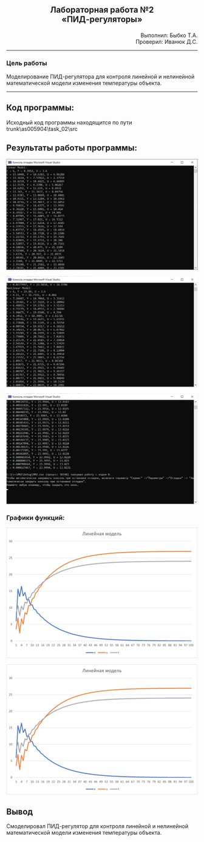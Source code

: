 ﻿## <p align="center">Лабораторная работа №2</br>«ПИД-регуляторы»</p>

<p align="right">Выполнил: Быбко Т.А.</br>
Проверил: Иванюк Д.С.</p>

***
### Цель работы
Моделирование ПИД-регулятора для контроля линейной и нелинейной математической модели изменения температуры объекта.
***

## Код программы:

Исходный код программы находящится по пути trunk\as005904\task_02\src


## Результаты работы программы:

<p align="center">
<img src="img/Result1.png">
</p>

<p align="center">
<img src="img/Result2.png">
</p>

<p align="center">
<img src="img/Result3.png">
</p>


### Графики функций:

<p align="center">
<img src="img/LinearModel.png">
</p>

<p align="center">
<img src="img/LinearModel.png">
</p>

## Вывод
Смоделировал ПИД-регулятор для контроля линейной и нелинейной математической модели изменения температуры объекта.

